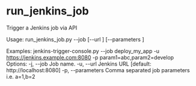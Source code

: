 # run_jenkins_job
Trigger a Jenkins job via API

Usage:
    run_jenkins_job.py --job <jobname> [--url <url>] [--parameters <data>]

Examples:
    jenkins-trigger-console.py  --job deploy_my_app -u https://jenkins.example.com:8080 -p param1=abc,param2=develop
Options:
  -j, --job <jobname>               Job name.
  -u, --url <url>                   Jenkins URL [default: http://localhost:8080]
  -p, --parameters <data>           Comma separated job parameters i.e. a=1,b=2
